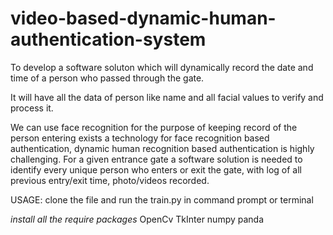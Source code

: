 # video-based-dynamic-human-authentication-system
To develop a software soluton which will dynamically record the date and time of a person who passed through the gate.

It will have all the data of person like name and all facial values to verify and
process it.

We can use face recognition for the purpose of keeping record of the person
entering exists a technology for face recognition based authentication,
dynamic human recognition based authentication is highly challenging. For a
given entrance gate a software solution is needed to identify every unique
person who enters or exit the gate, with log of all previous entry/exit time,
photo/videos recorded.

USAGE:
clone the file and run the train.py in command prompt or terminal

*install all the require packages*
OpenCv
TkInter
numpy
panda
